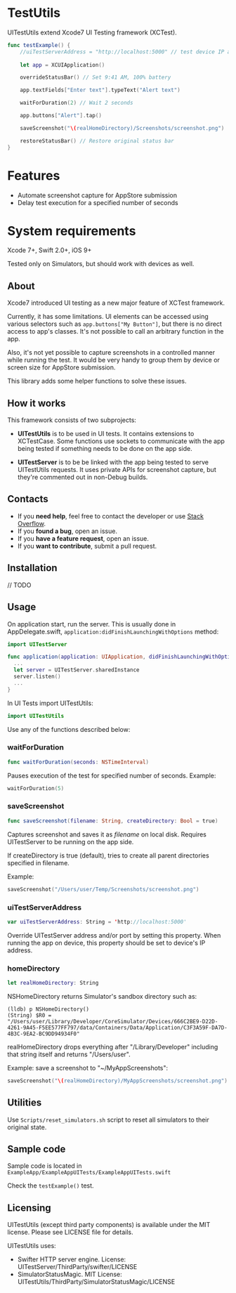 # TestUtils

UITestUtils extend Xcode7 UI Testing framework (XCTest).

```swift
func testExample() {
	//uiTestServerAddress = "http://localhost:5000" // test device IP address, localhost for Simulator
        
	let app = XCUIApplication()

	overrideStatusBar() // Set 9:41 AM, 100% battery

	app.textFields["Enter text"].typeText("Alert text")

	waitForDuration(2) // Wait 2 seconds

	app.buttons["Alert"].tap()

	saveScreenshot("\(realHomeDirectory)/Screenshots/screenshot.png")

	restoreStatusBar() // Restore original status bar
}
```

# Features

* Automate screenshot capture for AppStore submission
* Delay test execution for a specified number of seconds

# System requirements

Xcode 7+, Swift 2.0+, iOS 9+

Tested only on Simulators, but should work with devices as well.

## About

Xcode7 introduced UI testing as a new major feature of XCTest framework.

Currently, it has some limitations. UI elements can be accessed using various selectors such as `app.buttons["My Button"]`, but there is no direct access to app's classes. It's not possible to call an arbitrary function in the app.

Also, it's not yet possible to capture screenshots in a controlled manner while running the test. It would be very handy to group them by device or screen size for AppStore submission.

This library adds some helper functions to solve these issues.

## How it works

This framework consists of two subprojects:

 * **UITestUtils** is to be used in UI tests. It contains extensions to XCTestCase. Some functions use sockets to communicate with the app being tested if something needs to be done on the app side. 

 * **UITestServer** is to be be linked with the app being tested to serve UITestUtils requests. It uses private APIs for screenshot capture, but they're commented out in non-Debug builds.

## Contacts

- If you **need help**, feel free to contact the developer or use [Stack Overflow](http://stackoverflow.com/questions/tagged/xctest).
- If you **found a bug**, open an issue.
- If you **have a feature request**, open an issue.
- If you **want to contribute**, submit a pull request.

## Installation

// TODO

## Usage

On application start, run the server. This is usually done in AppDelegate.swift, `application:didFinishLaunchingWithOptions` method:

```swift
import UITestServer

func application(application: UIApplication, didFinishLaunchingWithOptions launchOptions: [NSObject: AnyObject]?) -> Bool {
  ...
  let server = UITestServer.sharedInstance
  server.listen()
  ...
}
```

In UI Tests import UITestUtils:

```swift
import UITestUtils
```

Use any of the functions described below:

### waitForDuration

```swift
func waitForDuration(seconds: NSTimeInterval)
```

Pauses execution of the test for specified number of seconds. Example:

```swift
waitForDuration(5)
```

### saveScreenshot

```swift
func saveScreenshot(filename: String, createDirectory: Bool = true)
```

Captures screenshot and saves it as *filename* on local disk.
Requires UITestServer to be running on the app side.

If createDirectory is true (default), tries to create all parent
directories specified in filename.

Example:

```swift
saveScreenshot("/Users/user/Temp/Screenshots/screenshot.png")
```

### uiTestServerAddress

```swift
var uiTestServerAddress: String = 'http://localhost:5000'
```

Override UITestServer address and/or port by setting this property.
When running the app on device, this property should be set to device's IP address.

### homeDirectory

```swift
let realHomeDirectory: String
```

NSHomeDirectory returns Simulator's sandbox directory such as:
```
(lldb) p NSHomeDirectory()
(String) $R0 = "/Users/user/Library/Developer/CoreSimulator/Devices/666C2BE9-D22D-4261-9A45-F5EE577FF797/data/Containers/Data/Application/C3F3A59F-DA7D-4B3C-9EA2-BC9DD94934F0"
```

realHomeDirectory drops everything after "/Library/Developer" including that string itself and returns "/Users/user".

Example: save a screenshot to "~/MyAppScreenshots":

```swift
saveScreenshot("\(realHomeDirectory)/MyAppScreenshots/screenshot.png")
```

## Utilities

Use `Scripts/reset_simulators.sh` script to reset all simulators to their original state.

## Sample code

Sample code is located in `ExampleApp/ExampleAppUITests/ExampleAppUITests.swift`

Check the `testExample()` test.

## Licensing

UITestUtils (except third party components) is available under the MIT license.
Please see LICENSE file for details.

UITestUtils uses:

* Swifter HTTP server engine. License: UITestServer/ThirdParty/swifter/LICENSE
* SimulatorStatusMagic. MIT License: UITestUtils/ThirdParty/SimulatorStatusMagic/LICENSE



